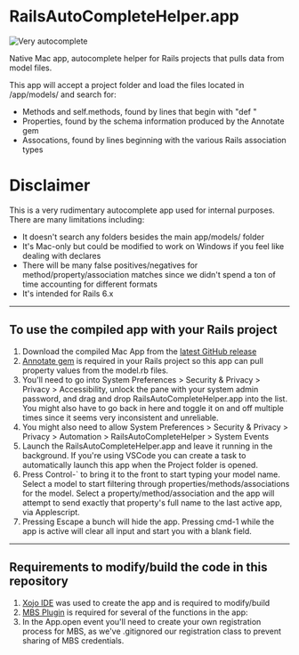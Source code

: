 # RailsAutoCompleteHelper.app

![Very autocomplete](https://media.giphy.com/media/lOkLY9GaN779AwE47I/giphy.gif)

 Native Mac app, autocomplete helper for Rails projects that pulls data from model files. 

This app will accept a project folder and load the files located in /app/models/ and search for:
- Methods and self.methods, found by lines that begin with "def "
- Properties, found by the schema information produced by the Annotate gem
- Assocations, found by lines beginning with the various Rails association types

# **Disclaimer**
This is a very rudimentary autocomplete app used for internal purposes. There are many limitations including:
- It doesn't search any folders besides the main app/models/ folder
- It's Mac-only but could be modified to work on Windows if you feel like dealing with declares
- There will be many false positives/negatives for method/property/association matches since we didn't spend a ton of time accounting for different formats
- It's intended for Rails 6.x

---
## To use the compiled app with your Rails project
1. Download the compiled Mac App from the [latest GitHub release](https://github.com/orangedsoft/RailsAutoCompleteHelper/releases)
2. [Annotate gem](https://github.com/ctran/annotate_models) is required in your Rails project so this app can pull property values from the model.rb files.
3. You'll need to go into System Preferences > Security & Privacy > Privacy > Accessibility, unlock the pane with your system admin password, and drag and drop RailsAutoCompleteHelper.app into the list. You might also have to go back in here and toggle it on and off multiple times since it seems very inconsistent and unreliable.
4. You might also need to allow System Preferences > Security & Privacy > Privacy > Automation > RailsAutoCompleteHelper > System Events
5. Launch the RailsAutoCompleteHelper.app and leave it running in the background. If you're using VSCode you can create a task to automatically launch this app when the Project folder is opened.
6. Press Control-` to bring it to the front to start typing your model name. Select a model to start filtering through properties/methods/associations for the model. Select a property/method/association and the app will attempt to send exactly that property's full name to the last active app, via Applescript.
7. Pressing Escape a bunch will hide the app. Pressing cmd-1 while the app is active will clear all input and start you with a blank field.

---
## Requirements to modify/build the code in this repository
1. [Xojo IDE](https://www.xojo.com) was used to create the app and is required to modify/build
2. [MBS Plugin](https://www.monkeybreadsoftware.net) is required for several of the functions in the app:
3. In the App.open event you'll need to create your own registration process for MBS, as we've .gitignored our registration class to prevent sharing of MBS credentials.